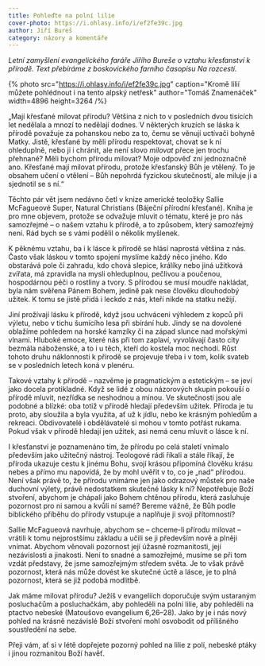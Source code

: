 ```yaml
---
title: Pohleďte na polní lilie
cover-photo: https://i.ohlasy.info/i/ef2fe39c.jpg
author: Jiří Bureš
category: názory a komentáře
---
```


*Letní zamyšlení evangelického faráře Jiřího Bureše o vztahu křesťanství k přírodě. Text přebíráme z boskovického farního časopisu Na rozcestí.* 

{% photo src="https://i.ohlasy.info/i/ef2fe39c.jpg" caption="Kromě lilií můžete pohlédnout i na tento alpský netřesk" author="Tomáš Znamenáček" width=4896 height=3264 /%}

„Mají křesťané milovat přírodu? Většina z nich to v posledních dvou tisících let nedělala a mnozí to nedělají dodnes. V některých kruzích se láska k přírodě považuje za pohanskou nebo za to, čemu se věnují uctívači bohyně Matky. Jistě, křesťané by měli přírodu respektovat, chovat se k ní ohleduplně, nebo ji i chránit, ale není slovo *milovat* přece jen trochu přehnané? Měli bychom přírodu milovat? Moje odpověď zní jednoznačně ano. Křesťané mají milovat přírodu, protože křesťanský Bůh je vtělený. To je obsahem učení o vtělení – Bůh nepohrdá fyzickou skutečností, ale miluje ji a sjednotil se s ní.“

Těchto pár vět jsem nedávno četl v knize americké teoložky Sallie McFagueové Super, Natural Christians (Báječní přírodní křesťané). Kniha je pro mne objevem, protože se odvažuje mluvit o tématu, které je pro nás samozřejmé – o našem vztahu k přírodě, a to způsobem, který samozřejmý není. Rád bych se s vámi podělil o několik myšlenek.

K pěknému vztahu, ba i k lásce k přírodě se hlásí naprostá většina z nás. Často však láskou v tomto spojení myslíme každý něco jiného. Kdo obstarává pole či zahradu, kdo chová slepice, králíky nebo jiná užitková zvířata, má zpravidla na mysli ohleduplnou, pečlivou a poučenou, hospodárnou péči o rostliny a tvory. S přírodou se musí moudře nakládat, byla nám svěřena Pánem Bohem, jedině pak nese člověku dlouhodobý užitek. K tomu se jistě přidá i leckdo z nás, kteří nikde na statku nežijí.

Jiní prožívají lásku k přírodě, když jsou uchváceni výhledem z kopců při výletu, nebo v tichu šumícího lesa při sbírání hub. Jindy se na dovolené oblažíme pohledem na horské kamzíky či na západ slunce nad mořskými vlnami. Hluboké emoce, které nás při tom zaplaví, vyvolávají často city bezmála náboženské, a to i u těch, kteří do kostela moc nechodí. Růst tohoto druhu náklonnosti k přírodě se projevuje třeba i v tom, kolik svateb se v posledních letech koná v plenéru.

Takové vztahy k přírodě – nazvěme je pragmatickým a estetickým – se jeví jako docela protikladné. Když se lidé z obou názorových skupin pokouší o přírodě mluvit, nezřídka se neshodnou a minou. Ve skutečnosti jsou ale podobné a blízké: oba totiž v přírodě hledají především užitek. Příroda je tu proto, aby sloužila a byla využita, ať už k jídlu, nebo ke krásným pohledům a rekreaci. Obdivovatelé i obdělávatelé si mohou v tomto potřást rukama. Pokud však v přírodě hledají jen užitek, asi nemá cenu mluvit o lásce k ní.

I křesťanství je poznamenáno tím, že přírodu po celá staletí vnímalo především jako užitečný nástroj. Teologové rádi říkali a stále říkají, že příroda ukazuje cestu k jinému Bohu, svojí krásou připomíná člověku krásu nebes a přímo mu napovídá, že by mohl uvěřit v to, co je „nad“ přírodou. Není však právě to, že přírodu vnímáme jen jako odrazový můstek pro naše duchovní výlety, právě nedostatkem skutečné lásky k ní? Nepotřebuje Boží stvoření, abychom je chápali jako Bohem chtěnou přírodu, která zasluhuje pozornost pro ni samou a kvůli ní samé? Bereme vážně, že Bůh podle biblického příběhu do přírody vstupuje a naplňuje ji svoji přítomností?

Sallie McFagueová navrhuje, abychom se – chceme-li přírodu milovat – vrátili k tomu nejprostšímu základu a učili se ji především nově a plněji vnímat. Abychom věnovali pozornost její úžasné rozmanitosti, její nezávislosti a jinakosti. Není to snadné a samozřejmé, musíme se při tom vzdát představy, že jsme samozřejmým středem světa. Je to však právě pozornost, která nás může dovést ke skutečné úctě a lásce, je to plná pozornost, která se již podobá modlitbě.

Jak máme milovat přírodu? Ježíš v evangeliích doporučuje svým ustaraným posluchačům a posluchačkám, aby pohleděli na polní lilie, aby pohleděli na ptactvo nebeské (Matoušovo evangelium 6,26–28). Jako by je i nás nový pohled na krásně nezávislé Boží stvoření mohl osvobodit od přílišného soustředění na sebe.

Přeji vám, ať si v létě dopřejete pozorný pohled na lilie z polí, nebeské ptáky i jinou rozmanitou Boží havěť.
